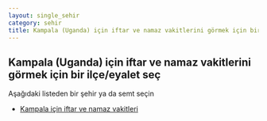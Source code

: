 ```yaml
---
layout: single_sehir
category: sehir
title: Kampala (Uganda) için iftar ve namaz vakitlerini görmek için bir ilçe/eyalet seç
---
```



## Kampala (Uganda) için iftar ve namaz vakitlerini görmek için bir ilçe/eyalet seç

Aşağıdaki listeden bir şehir ya da semt seçin


* [Kampala için iftar ve namaz vakitleri](/iftar.html?sehir=Kampala&ulke=Uganda&state=Kampala)
